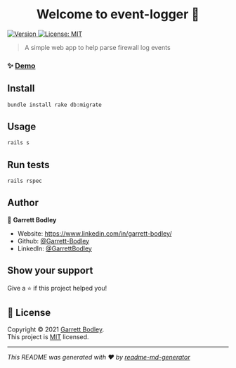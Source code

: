 <h1 align="center">Welcome to event-logger 👋</h1>
<p>
  <a href="https://www.npmjs.com/package/event-logger" target="_blank">
    <img alt="Version" src="https://img.shields.io/npm/v/event-logger.svg">
  </a>
  <a href="https://github.com/Garrett-Bodley/event-logger/blob/main/LICENSE.md" target="_blank">
    <img alt="License: MIT" src="https://img.shields.io/badge/License-MIT-yellow.svg" />
  </a>
</p>

> A simple web app to help parse firewall log events

### ✨ [Demo](http://event-logger-adlumin.herokuapp.com/)

## Install

```sh
bundle install rake db:migrate
```

## Usage

```sh
rails s
```

## Run tests

```sh
rails rspec
```

## Author

👤 **Garrett Bodley**

* Website: https://www.linkedin.com/in/garrett-bodley/
* Github: [@Garrett-Bodley](https://github.com/Garrett-Bodley)
* LinkedIn: [@GarrettBodley](https://linkedin.com/in/GarrettBodley)

## Show your support

Give a ⭐️ if this project helped you!

## 📝 License

Copyright © 2021 [Garrett Bodley](https://github.com/Garrett-Bodley).<br />
This project is [MIT](https://github.com/Garrett-Bodley/event-logger/blob/main/LICENSE.md) licensed.

***
_This README was generated with ❤️ by [readme-md-generator](https://github.com/kefranabg/readme-md-generator)_